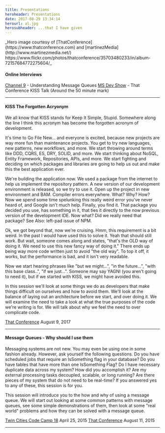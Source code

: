 ```yaml
---
title: Presentations
heroheader: Presentations
date: 2017-08-29 13:34:14
herourl: al.jpg
herosubheader: ...that I have given
---
```


<div class="muted">
_Hero image courtesy of [ThatConference](https://www.thatconference.com) and [martinezMedia](http://www.martinezmedia.net/) https://www.flickr.com/photos/thatconference/35703480233/in/album-72157684772275604/_
</div>

#### Online Interviews
[Channel 9](https://channel9.msdn.com/events/Seth-on-the-Road/That-Conference-2015/T030) - Understanding Message Queues
[MS Dev Show](http://msdevshow.com/2017/08/that-conference-2017-part-1/) - That Conference KISS Talk (Around the 50 minute mark)

---

#### KISS The Forgotten Acryonym
We all know that KISS stands for Keep It Simple, Stupid.  Somewhere along the line I think this acronym has become the forgotten acronym of development.

It's time to Go File New… and everyone is excited, because new projects are way more fun than maintenance projects.  You get to try new languages, new patterns, new workflows, and more.  We start throwing around terms like DDD, CQRS, ES, DRY, SOLID, and more.  We start thinking about NoSQL, Entity Framework, Repositories, APIs, and more.  We start fighting and deciding on which packages and libraries are going to help us out and make this the best application ever.

We're building the application now.  We used a package from the internet to help us implement the repository pattern.  A new version of our development environment is released, so we try to use it.  Open up the project in new environment and BAM.  Compiler errors everywhere.  What?  Why?  How?  Now we spend some time spelunking this really weird error you've never heard of, and Google isn't much help.  Finally, you find it.  That package you decided you use, has something in it, that ties it directly to the now previous version of the development IDE.  Now what?  Did we really need that package?  See Also: left-pad issue of NPM.

Ok, we got beyond that, now we're cruising.  Hmm, this requirement is a bit weird.  In the past I would have used this to solve it.  Yeah that should still work.  But wait, someone comes along and states, "that's the OLD way of doing it.  We need to use this new fancy way of doing it."  There ends up being way more code written just to avoid "the old way".  To top it off, it works, but the performance is bad, and it isn't very readable.

Now we start hearing phrases like "but we might…", "in the future…", "with this base class..", "if we just…".  Someone may say YAGNI (you aren't going to need it), but if we started with KISS, we might have avoided this.

In this session we'll look at some things we do as developers that make things difficult on ourselves and how to avoid them.  We'll look at the balance of laying out an architecture before we start, and over doing it.  We will examine the need to take a look at what the true purposes of the code we're writing is for.  We will talk about why we feel the need to over complicate code.

[That Conference](https://thatconference.com) August 9, 2017

---

#### Message Queues - Why should I use them
Messaging systems are not new. You may even be using one in some fashion already. However, ask yourself the following questions. Do you have scheduled jobs that require an IsSomething flag in your database? Do you have tables that have more than one IsSomething Flag? Do I have necessary duplicate data across my system? How did you accomplish it? Are my external processing tasks decoupled, scalable, or long running? Are there pieces of my system that do not need to be real-time? If you answered yes to any of these, this session is for you.

This session will introduce you to the how and why of using a message queue. We will start out looking at some common patterns with message queues, see some simple demonstrations of them, then look at some "real world" problems and how they can be solved with a message queue.

[Twin Cities Code Camp 18](https://twincitiescodecamp.com) April 25, 2015
[That Conference](https://thatconference.com) August 11, 2015

---

